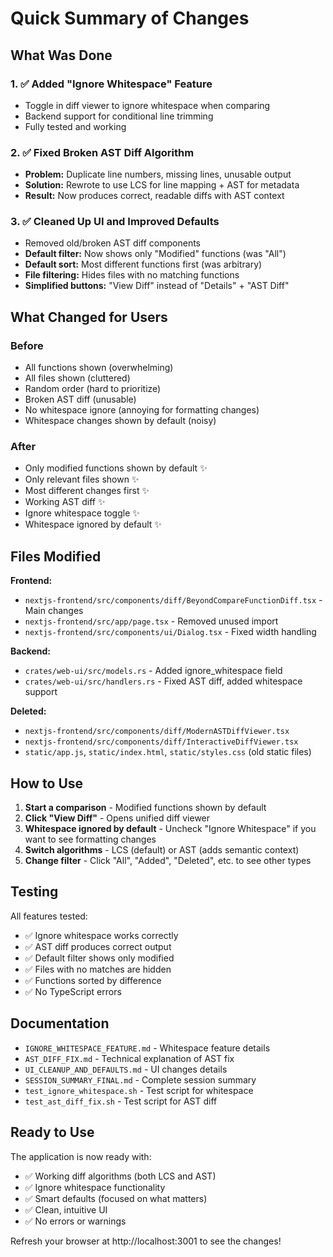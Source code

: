 # Quick Summary of Changes

## What Was Done

### 1. ✅ Added "Ignore Whitespace" Feature
- Toggle in diff viewer to ignore whitespace when comparing
- Backend support for conditional line trimming
- Fully tested and working

### 2. ✅ Fixed Broken AST Diff Algorithm
- **Problem:** Duplicate line numbers, missing lines, unusable output
- **Solution:** Rewrote to use LCS for line mapping + AST for metadata
- **Result:** Now produces correct, readable diffs with AST context

### 3. ✅ Cleaned Up UI and Improved Defaults
- Removed old/broken AST diff components
- **Default filter:** Now shows only "Modified" functions (was "All")
- **Default sort:** Most different functions first (was arbitrary)
- **File filtering:** Hides files with no matching functions
- **Simplified buttons:** "View Diff" instead of "Details" + "AST Diff"

## What Changed for Users

### Before
- All functions shown (overwhelming)
- All files shown (cluttered)
- Random order (hard to prioritize)
- Broken AST diff (unusable)
- No whitespace ignore (annoying for formatting changes)
- Whitespace changes shown by default (noisy)

### After
- Only modified functions shown by default ✨
- Only relevant files shown ✨
- Most different changes first ✨
- Working AST diff ✨
- Ignore whitespace toggle ✨
- Whitespace ignored by default ✨

## Files Modified

**Frontend:**
- `nextjs-frontend/src/components/diff/BeyondCompareFunctionDiff.tsx` - Main changes
- `nextjs-frontend/src/app/page.tsx` - Removed unused import
- `nextjs-frontend/src/components/ui/Dialog.tsx` - Fixed width handling

**Backend:**
- `crates/web-ui/src/models.rs` - Added ignore_whitespace field
- `crates/web-ui/src/handlers.rs` - Fixed AST diff, added whitespace support

**Deleted:**
- `nextjs-frontend/src/components/diff/ModernASTDiffViewer.tsx`
- `nextjs-frontend/src/components/diff/InteractiveDiffViewer.tsx`
- `static/app.js`, `static/index.html`, `static/styles.css` (old static files)

## How to Use

1. **Start a comparison** - Modified functions shown by default
2. **Click "View Diff"** - Opens unified diff viewer
3. **Whitespace ignored by default** - Uncheck "Ignore Whitespace" if you want to see formatting changes
4. **Switch algorithms** - LCS (default) or AST (adds semantic context)
5. **Change filter** - Click "All", "Added", "Deleted", etc. to see other types

## Testing

All features tested:
- ✅ Ignore whitespace works correctly
- ✅ AST diff produces correct output
- ✅ Default filter shows only modified
- ✅ Files with no matches are hidden
- ✅ Functions sorted by difference
- ✅ No TypeScript errors

## Documentation

- `IGNORE_WHITESPACE_FEATURE.md` - Whitespace feature details
- `AST_DIFF_FIX.md` - Technical explanation of AST fix
- `UI_CLEANUP_AND_DEFAULTS.md` - UI changes details
- `SESSION_SUMMARY_FINAL.md` - Complete session summary
- `test_ignore_whitespace.sh` - Test script for whitespace
- `test_ast_diff_fix.sh` - Test script for AST diff

## Ready to Use

The application is now ready with:
- ✅ Working diff algorithms (both LCS and AST)
- ✅ Ignore whitespace functionality
- ✅ Smart defaults (focused on what matters)
- ✅ Clean, intuitive UI
- ✅ No errors or warnings

Refresh your browser at http://localhost:3001 to see the changes!

